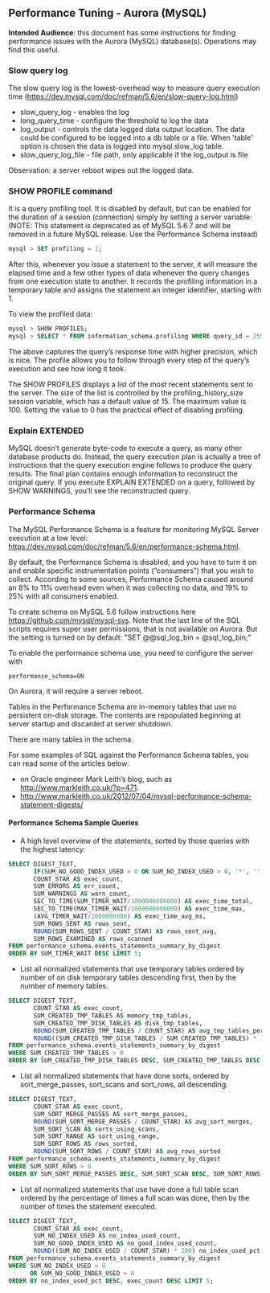 ## Performance Tuning - Aurora (MySQL)

**Intended Audience**: this document has some instructions for finding performance issues with the Aurora (MySQL) database(s). Operations may find this useful.

### Slow query log

The slow query log is the lowest-overhead way to measure query execution time (https://dev.mysql.com/doc/refman/5.6/en/slow-query-log.html) 
- slow_query_log - enables the log
- long_query_time - configure the threshold to log the data
- log_output - controls the data logged data output location. The data could be configured to be logged into a db table or a file. When 'table' option is
chosen the data is logged into mysql.slow_log table.
- slow_query_log_file - file path, only applicable if the log_output is file

Observation: a server reboot wipes out the logged data.

### SHOW PROFILE command

It is a query profiling tool. It is disabled by default, but can be enabled for the duration of a session (connection) simply by setting a server variable:
(NOTE: This statement is deprecated as of MySQL 5.6.7 and will be removed in a future MySQL release. Use the Performance Schema instead)

```sql
mysql > SET profiling = 1;
```
After this, whenever you issue a statement to the server, it will measure the elapsed time and a few other types of data whenever the query changes from one execution state to another.
It records the profiling information in a temporary table and assigns the statement an integer identifier, starting with 1.

To view the profiled data:
```sql
mysql > SHOW PROFILES;
mysql > SELECT * FROM information_schema.profiling WHERE query_id = 255;
```
The above captures the query’s response time with higher precision, which is nice.
The profile allows you to follow through every step of the query’s execution and see how long it took. 

The SHOW PROFILES displays a list of the most recent statements sent to the server. 
The size of the list is controlled by the profiling_history_size session variable, which has a default value of 15. 
The maximum value is 100. Setting the value to 0 has the practical effect of disabling profiling. 

### Explain EXTENDED
MySQL doesn’t generate byte-code to execute a query, as many other database products do. 
Instead, the query execution plan is actually a tree of instructions that the query execution engine follows to produce the query results. 
The final plan contains enough information to reconstruct the original query. 
If you execute EXPLAIN EXTENDED on a query, followed by SHOW WARNINGS, you’ll see the reconstructed query.

### Performance Schema

The MySQL Performance Schema is a feature for monitoring MySQL Server execution at a low level: https://dev.mysql.com/doc/refman/5.6/en/performance-schema.html.

By default, the Performance Schema is disabled, and you have to turn it on and enable specific instrumentation points (“consumers”) that you wish to collect.
According to some sources, Performance Schema caused around an 8% to 11% overhead even when it was collecting no data, and 19% to 25% with all consumers enabled.

To create schema on MySQL 5.6 follow instructions here https://github.com/mysql/mysql-sys. Note that the last line of the SQL scripts requires super user permissions, that is not available on Aurora. 
But the setting is turned on by default: "SET @@sql_log_bin = @sql_log_bin;"

To enable the performance schema use, you need to configure the server with 
```
performance_schema=ON
```
On Aurora, it will require a server reboot.

Tables in the Performance Schema are in-memory tables that use no persistent on-disk storage. 
The contents are repopulated beginning at server startup and discarded at server shutdown.

There are many tables in the schema. 

For some examples of SQL against the Performance Schema tables, you can read some of the articles below:
- on Oracle engineer Mark Leith’s blog, such as http://www.markleith.co.uk/?p=471.
- http://www.markleith.co.uk/2012/07/04/mysql-performance-schema-statement-digests/

#### Performance Schema Sample Queries
- A high level overview of the statements, sorted by those queries with the highest latency:
```sql 
SELECT DIGEST_TEXT,
       IF(SUM_NO_GOOD_INDEX_USED > 0 OR SUM_NO_INDEX_USED > 0, '*', '') AS full_scan,
       COUNT_STAR AS exec_count,
       SUM_ERRORS AS err_count,
       SUM_WARNINGS AS warn_count,
       SEC_TO_TIME(SUM_TIMER_WAIT/1000000000000) AS exec_time_total,
       SEC_TO_TIME(MAX_TIMER_WAIT/1000000000000) AS exec_time_max,
       (AVG_TIMER_WAIT/1000000000) AS exec_time_avg_ms,
       SUM_ROWS_SENT AS rows_sent,
       ROUND(SUM_ROWS_SENT / COUNT_STAR) AS rows_sent_avg,
       SUM_ROWS_EXAMINED AS rows_scanned
FROM performance_schema.events_statements_summary_by_digest
ORDER BY SUM_TIMER_WAIT DESC LIMIT 5;
```

- List all normalized statements that use temporary tables ordered by number of on disk temporary tables 
descending first, then by the number of memory tables.
```sql
SELECT DIGEST_TEXT,
       COUNT_STAR AS exec_count,
       SUM_CREATED_TMP_TABLES AS memory_tmp_tables,
       SUM_CREATED_TMP_DISK_TABLES AS disk_tmp_tables,
       ROUND(SUM_CREATED_TMP_TABLES / COUNT_STAR) AS avg_tmp_tables_per_query,
       ROUND((SUM_CREATED_TMP_DISK_TABLES / SUM_CREATED_TMP_TABLES) * 100) AS tmp_tables_to_disk_pct
FROM performance_schema.events_statements_summary_by_digest
WHERE SUM_CREATED_TMP_TABLES > 0
ORDER BY SUM_CREATED_TMP_DISK_TABLES DESC, SUM_CREATED_TMP_TABLES DESC LIMIT 5;
```

- List all normalized statements that have done sorts, ordered by sort_merge_passes, sort_scans and sort_rows, 
all descending.
```sql
SELECT DIGEST_TEXT,
       COUNT_STAR AS exec_count,
       SUM_SORT_MERGE_PASSES AS sort_merge_passes,
       ROUND(SUM_SORT_MERGE_PASSES / COUNT_STAR) AS avg_sort_merges,
       SUM_SORT_SCAN AS sorts_using_scans,
       SUM_SORT_RANGE AS sort_using_range,
       SUM_SORT_ROWS AS rows_sorted,
       ROUND(SUM_SORT_ROWS / COUNT_STAR) AS avg_rows_sorted
FROM performance_schema.events_statements_summary_by_digest
WHERE SUM_SORT_ROWS > 0
ORDER BY SUM_SORT_MERGE_PASSES DESC, SUM_SORT_SCAN DESC, SUM_SORT_ROWS DESC LIMIT 5;
```

- List all normalized statements that use have done a full table scan ordered by the percentage of times a full 
scan was done, then by the number of times the statement executed.
```sql
SELECT DIGEST_TEXT,
       COUNT_STAR AS exec_count,
       SUM_NO_INDEX_USED AS no_index_used_count,
       SUM_NO_GOOD_INDEX_USED AS no_good_index_used_count,
       ROUND((SUM_NO_INDEX_USED / COUNT_STAR) * 100) no_index_used_pct
FROM performance_schema.events_statements_summary_by_digest
WHERE SUM_NO_INDEX_USED > 0
      OR SUM_NO_GOOD_INDEX_USED > 0
ORDER BY no_index_used_pct DESC, exec_count DESC LIMIT 5;
```